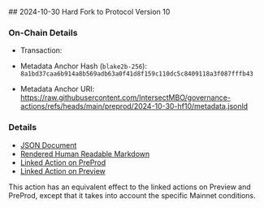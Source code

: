 ## 2024-10-30 Hard Fork to Protocol Version 10

### On-Chain Details

- Transaction:

- Metadata Anchor Hash (`blake2b-256`): `8a1bd37caa6b914a8b569adb63a0f41d8f159c110dc5c8409118a3f087fffb43`
- Metadata Anchor URI: <https://raw.githubusercontent.com/IntersectMBO/governance-actions/refs/heads/main/preprod/2024-10-30-hf10/metadata.jsonld>

### Details

- [JSON Document](./metadata.jsonld)
- [Rendered Human Readable Markdown](./metadata.jsonld.md)
- [Linked Action on PreProd](../../preprod/2024-10-30-hf10/README.md)
- [Linked Action on Preview](../../preview/2024-10-30-hf10/README.md)


This action has an equivalent effect to the linked actions on Preview and PreProd, except that it takes into account the specific Mainnet conditions.
